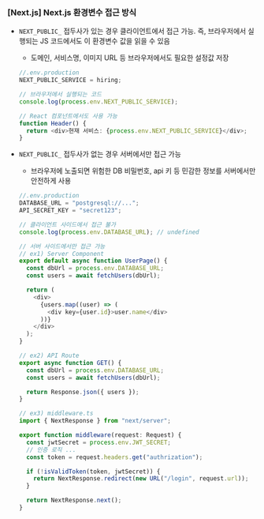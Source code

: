 ### [Next.js] Next.js 환경변수 접근 방식

- `NEXT_PUBLIC_` 접두사가 있는 경우 클라이언트에서 접근 가능. 즉, 브라우저에서 실행되는 JS 코드에서도 이 환경변수 값을 읽을 수 있음

  - 도메인, 서비스명, 이미지 URL 등 브라우저에서도 필요한 설정값 저장

  ```js
  //.env.production
  NEXT_PUBLIC_SERVICE = hiring;
  ```

  ```ts
  // 브라우저에서 실행되는 코드
  console.log(process.env.NEXT_PUBLIC_SERVICE);

  // React 컴포넌트에서도 사용 가능
  function Header() {
    return <div>현재 서비스: {process.env.NEXT_PUBLIC_SERVICE}</div>;
  }
  ```

- `NEXT_PUBLIC_` 접두사가 없는 경우 서버에서만 접근 가능

  - 브라우저에 노출되면 위험한 DB 비밀번호, api 키 등 민감한 정보를 서버에서만 안전하게 사용

  ```js
  //.env.production
  DATABASE_URL = "postgresql://...";
  API_SECRET_KEY = "secret123";
  ```

  ```ts
  // 클라이언트 사이드에서 접근 불가
  console.log(process.env.DATABASE_URL); // undefined

  // 서버 사이드에서만 접근 가능
  // ex1) Server Component
  export default async function UserPage() {
    const dbUrl = process.env.DATABASE_URL;
    const users = await fetchUsers(dbUrl);

    return (
      <div>
        {users.map((user) => (
          <div key={user.id}>user.name</div>
        ))}
      </div>
    );
  }
  ```

  ```ts
  // ex2) API Route
  export async function GET() {
    const dbUrl = process.env.DATABASE_URL;
    const users = await fetchUsers(dbUrl);

    return Response.json({ users });
  }
  ```

  ```ts
  // ex3) middleware.ts
  import { NextResponse } from "next/server";

  export function middleware(request: Request) {
    const jwtSecret = process.env.JWT_SECRET;
    // 인증 로직 ...
    const token = request.headers.get("authrization");

    if (!isValidToken(token, jwtSecret)) {
      return NextResponse.redirect(new URL("/login", request.url));
    }

    return NextResponse.next();
  }
  ```
